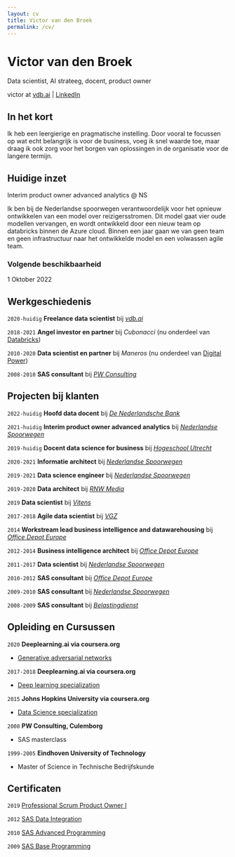 ```yaml
---
layout: cv
title: Victor van den Broek
permalink: /cv/
---
```

# Victor van den Broek
Data scientist, AI strateeg, docent, product owner

<div id="webaddress">
victor at <a href="https://vdb.ai/">vdb.ai</a> | <a href="https://www.linkedin.com/in/victorvdb/">LinkedIn</a>
</div>

## In het kort

Ik heb een leergierige en pragmatische instelling. Door vooral te focussen op wat echt belangrijk is voor de business, voeg ik snel waarde toe, maar draag ik ook zorg voor het borgen van oplossingen in de organisatie voor de langere termijn.

## Huidige inzet

Interim product owner advanced analytics @ NS

Ik ben bij de Nederlandse spoorwegen verantwoordelijk voor het opnieuw ontwikkelen van een model over reizigersstromen. Dit model gaat vier oude modellen vervangen, en wordt ontwikkeld door een nieuw team op databricks binnen de Azure cloud. Binnen een jaar gaan we van geen team en geen infrastructuur naar het ontwikkelde model en een volwassen agile team.

### Volgende beschikbaarheid

1 Oktober 2022

## Werkgeschiedenis
`2020-huidig`
__Freelance data scientist__ bij [_vdb.ai_](https://vdb.ai)

`2018-2021`
__Angel investor en partner__ bij _Cubonacci_ (nu onderdeel van [Databricks](https://databricks.com/blog/2021/07/02/a-shared-vision-for-data-teams-why-cubonacci-joined-databricks.html))

`2010-2020`
__Data scientist en partner__ bij _Maneros_ (nu onderdeel van [Digital Power](https://digital-power.com/maneros))

`2008-2010`
__SAS consultant__ bij [_PW Consulting_](https://www.pwconsulting.nl)

## Projecten bij klanten

`2022-huidig`
__Hoofd data docent__ bij [_De Nederlandsche Bank_](https://www.dnb.nl/)

`2021-huidig`
__Interim product owner advanced analytics__ bij [_Nederlandse Spoorwegen_](https://www.ns.nl/)

`2019-huidig`
__Docent data science for business__ bij [_Hogeschool Utrecht_](https://www.hu.nl)

`2020-2021`
__Informatie architect__ bij [_Nederlandse Spoorwegen_](https://www.ns.nl)

`2019-2021`
__Data science engineer__ bij [_Nederlandse Spoorwegen_](https://www.ns.nl)

`2019-2020`
__Data architect__ bij [_RNW Media_](https://www.rnw.org)

`2019`
__Data scientist__ bij [_Vitens_](https://www.vitens.nl)

`2017-2018`
__Agile data scientist__ bij [_VGZ_](https://www.vgz.nl/)

`2014`
__Workstream lead business intelligence and datawarehousing__ bij [_Office Depot Europe_](https://www.officedepot.eu)

`2012-2014`
__Business intelligence architect__ bij [_Office Depot Europe_](https://www.officedepot.eu)

`2011-2017`
__Data scientist__ bij [_Nederlandse Spoorwegen_](https://www.ns.nl)

`2010-2012`
__SAS consultant__ bij [_Office Depot Europe_](https://www.officedepot.eu)

`2009-2010`
__SAS consultant__ bij [_Nederlandse Spoorwegen_](https://www.ns.nl/)

`2008-2009`
__SAS consultant__ bij [_Belastingdienst_](https://www.belastingdienst.nl/)


## Opleiding en Cursussen

`2020`
__Deeplearning.ai via coursera.org__
- [Generative adversarial networks](https://coursera.org/share/d1490e08649f1555629f246e82cae349)

`2017-2018`
__Deeplearning.ai via coursera.org__
- [Deep learning specialization](https://coursera.org/share/9632c7003388406a8c5efad9c727302a)

`2015`
__Johns Hopkins University via coursera.org__
- [Data Science specialization](https://coursera.org/share/785ee18a8f8355d65a8e50f434625206)

`2008`
__PW Consulting, Culemborg__
- SAS masterclass

`1999-2005`
__Eindhoven University of Technology__
- Master of Science in Technische Bedrijfskunde


## Certificaten

`2019`
[Professional Scrum Product Owner I](https://www.credly.com/badges/f30f95e1-5fed-49bb-8e06-74cf9e5ff5ca/public_url)

`2012`
[SAS Data Integration](https://www.credly.com/badges/43a617e5-ad93-4f1a-8531-e1e239f6ba66/public_url)

`2010`
[SAS Advanced Programming](https://www.credly.com/badges/1359fb4a-7962-40d6-81e7-a3e65a8b143a/public_url)

`2009`
[SAS Base Programming](https://www.credly.com/badges/36005d4f-630b-4a84-8945-e56cc4f172d9/public_url)
